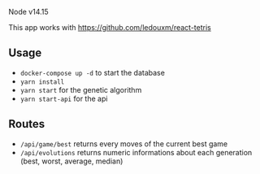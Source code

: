 Node v14.15

This app works with https://github.com/ledouxm/react-tetris

## Usage

-   `docker-compose up -d` to start the database
-   `yarn install`
-   `yarn start` for the genetic algorithm
-   `yarn start-api` for the api

## Routes

-   `/api/game/best` returns every moves of the current best game
-   `/api/evolutions` returns numeric informations about each generation (best, worst, average, median)
